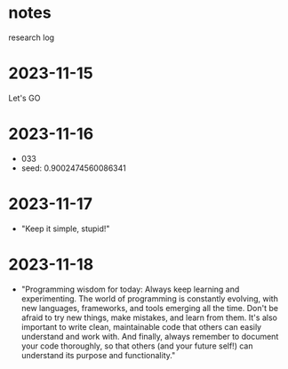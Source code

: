 # notes
research log
# 2023-11-15
Let's GO

# 2023-11-16
- 033
- seed: 0.9002474560086341

# 2023-11-17
- "Keep it simple, stupid!"

# 2023-11-18
- "Programming wisdom for today: Always keep learning and experimenting. The world of programming is constantly evolving, with new languages, frameworks, and tools emerging all the time. Don't be afraid to try new things, make mistakes, and learn from them. It's also important to write clean, maintainable code that others can easily understand and work with. And finally, always remember to document your code thoroughly, so that others (and your future self!) can understand its purpose and functionality."

